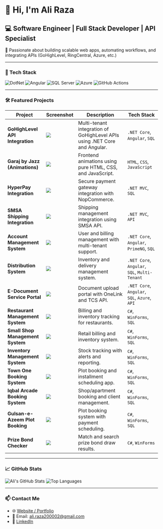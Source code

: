 # 👋 Hi, I'm Ali Raza

## 💻 Software Engineer | Full Stack Developer | API Specialist

🎯 Passionate about building scalable web apps, automating workflows, and integrating APIs (GoHighLevel, RingCentral, Azure, etc.)

---

### 🚀 Tech Stack

![DotNet](https://img.shields.io/badge/.NET_Core-512BD4?style=for-the-badge&logo=dotnet&logoColor=white)
![Angular](https://img.shields.io/badge/Angular-DD0031?style=for-the-badge&logo=angular&logoColor=white)
![SQL Server](https://img.shields.io/badge/SQL_Server-CC2927?style=for-the-badge&logo=microsoftsqlserver&logoColor=white)
![Azure](https://img.shields.io/badge/Azure-0078D4?style=for-the-badge&logo=azure-devops&logoColor=white)
![GitHub Actions](https://img.shields.io/badge/GitHub_Actions-2088FF?style=for-the-badge&logo=github-actions&logoColor=white)

---
### 🛠️ Featured Projects

| Project | Screenshot | Description | Tech Stack |
|--------|------------|-------------|------------|
| **GoHighLevel API Integration** | ![](https://dev-ali-raza.github.io/my-portfolio/images/Projects/gohighlevel-1.jpg) | Multi-tenant integration of GoHighLevel APIs using .NET Core and Angular. | `.NET Core`, `Angular`, `SQL` |
| **Garaj by Jazz (Animations)** | ![](https://dev-ali-raza.github.io/my-portfolio/images/Projects/garaj-3.png) | Frontend animations using pure HTML, CSS, and JavaScript. | `HTML`, `CSS`, `JavaScript` |
| **HyperPay Integration** | ![](https://dev-ali-raza.github.io/my-portfolio/images/Projects/Hyperpay-1.png) | Secure payment gateway integration with NopCommerce. | `.NET MVC`, `SQL` |
| **SMSA Shipping Integration** | ![](https://dev-ali-raza.github.io/my-portfolio/images/Projects/Smsa-1.png) | Shipping management integration using SMSA API. | `.NET MVC`, `API` |
| **Account Management System** | ![](https://dev-ali-raza.github.io/my-portfolio/images/Projects/accountms-1.png) | User and billing management with multi-tenant support. | `.NET Core`, `Angular`, `PrimeNG`, `SQL` |
| **Distribution System** | ![](https://dev-ali-raza.github.io/my-portfolio/images/Projects/distribution-1.png) | Inventory and delivery management system. | `.NET Core`, `Angular`, `SQL`, `Multi-Tenant` |
| **E-Document Service Portal** | ![](https://dev-ali-raza.github.io/my-portfolio/images/Projects/edocument-1.png) | Document upload portal with OneLink and TCS API. | `.NET Core`, `Angular`, `SQL`, `Azure`, `API` |
| **Restaurant Management System** | ![](https://dev-ali-raza.github.io/my-portfolio/images/Projects/restaurant-1.png) | Billing and inventory tracking for restaurants. | `C#`, `WinForms`, `SQL` |
| **Small Shop Management System** | ![](https://dev-ali-raza.github.io/my-portfolio/images/Projects/shop-1.png) | Retail billing and inventory system. | `C#`, `WinForms`, `SQL` |
| **Inventory Management System** | ![](https://dev-ali-raza.github.io/my-portfolio/images/Projects/inventory-1.png) | Stock tracking with alerts and reporting. | `C#`, `WinForms`, `SQL` |
| **Town One Booking System** | ![](https://dev-ali-raza.github.io/my-portfolio/images/Projects/townone-1.png) | Plot booking and installment scheduling app. | `C#`, `WinForms`, `SQL` |
| **Iqbal Arcade Booking System** | ![](https://dev-ali-raza.github.io/my-portfolio/images/Projects/iqbalarcade-1.png) | Shop/apartment booking and client management. | `C#`, `WinForms`, `SQL` |
| **Gulsan-e-Azeem Plot Booking** | ![](https://dev-ali-raza.github.io/my-portfolio/images/Projects/gulsan-1.png) | Plot booking system with payment scheduling. | `C#`, `WinForms`, `SQL` |
| **Prize Bond Checker** | ![](https://dev-ali-raza.github.io/my-portfolio/images/Projects/prizebond-1.png) | Match and search prize bond draw results. | `C#`, `WinForms` |

---

### 📈 GitHub Stats

![Ali's GitHub Stats](https://github-readme-stats.vercel.app/api?username=ali-raza&show_icons=true&theme=default)
![Top Languages](https://github-readme-stats.vercel.app/api/top-langs/?username=ali-raza&layout=compact)

---

### 📫 Contact Me

- 🌐 [Website / Portfolio](https://dev-ali-raza.github.io/my-portfolio/)
- 📧 Email: ali.raza200002@gmail.com
- 💼 [LinkedIn](https://www.linkedin.com/in/ali-raza-884806195/)
